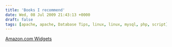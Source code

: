 ```yaml
---
title: 'Books I recommend'
date: Wed, 08 Jul 2009 21:43:13 +0000
draft: false
tags: [apache, apache, Database Tips, linux, linux, mysql, php, script]
---
```


<A HREF="http://ws.amazon.com/widgets/q?ServiceVersion=20070822&MarketPlace=US&ID=V20070822%2FUS%2Fedawe-20%2F8010%2F2c0bc29f-ccdb-489a-ac1e-da93c888b804&Operation=NoScript">Amazon.com Widgets</A>